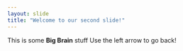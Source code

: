```yaml
---
layout: slide
title: "Welcome to our second slide!"
---
```

This is some **Big Brain** stuff
Use the left arrow to go back!
